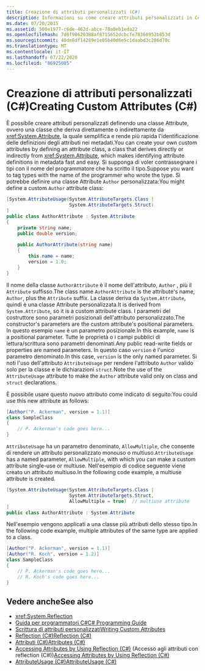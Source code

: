 ```yaml
---
title: Creazione di attributi personalizzati (C#)
description: Informazioni su come creare attributi personalizzati in C# definendo una classe Attribute che deriva dalla classe Attribute.
ms.date: 07/20/2015
ms.assetid: 500e1977-c6de-462d-abce-78a0eb1eda22
ms.openlocfilehash: 7d6f98620388af8715652dcbcfe78366952b853d
ms.sourcegitcommit: 40de8df14289e1e05b40d6e5c1daabd3c286d70c
ms.translationtype: MT
ms.contentlocale: it-IT
ms.lasthandoff: 07/22/2020
ms.locfileid: "86925085"
---
```

# <a name="creating-custom-attributes-c"></a><span data-ttu-id="90e88-103">Creazione di attributi personalizzati (C#)</span><span class="sxs-lookup"><span data-stu-id="90e88-103">Creating Custom Attributes (C#)</span></span>
<span data-ttu-id="90e88-104">È possibile creare attributi personalizzati definendo una classe Attribute, ovvero una classe che deriva direttamente o indirettamente da <xref:System.Attribute>, la quale semplifica e rende più rapida l'identificazione delle definizioni degli attributi nei metadati.</span><span class="sxs-lookup"><span data-stu-id="90e88-104">You can create your own custom attributes by defining an attribute class, a class that derives directly or indirectly from <xref:System.Attribute>, which makes identifying attribute definitions in metadata fast and easy.</span></span> <span data-ttu-id="90e88-105">Si supponga di voler contrassegnare i tipi con il nome del programmatore che ha scritto il tipo.</span><span class="sxs-lookup"><span data-stu-id="90e88-105">Suppose you want to tag types with the name of the programmer who wrote the type.</span></span> <span data-ttu-id="90e88-106">Si potrebbe definire una classe Attribute `Author` personalizzata:</span><span class="sxs-lookup"><span data-stu-id="90e88-106">You might define a custom `Author` attribute class:</span></span>  
  
```csharp  
[System.AttributeUsage(System.AttributeTargets.Class |  
                       System.AttributeTargets.Struct)  
]  
public class AuthorAttribute : System.Attribute  
{  
    private string name;  
    public double version;  
  
    public AuthorAttribute(string name)  
    {  
        this.name = name;  
        version = 1.0;  
    }  
}  
```  
  
 <span data-ttu-id="90e88-107">Il nome della classe `AuthorAttribute` è il nome dell'attributo, `Author` , più il `Attribute` suffisso.</span><span class="sxs-lookup"><span data-stu-id="90e88-107">The class name `AuthorAttribute` is the attribute's name, `Author`, plus the `Attribute` suffix.</span></span> <span data-ttu-id="90e88-108">La classe deriva da `System.Attribute`, quindi è una classe Attribute personalizzata.</span><span class="sxs-lookup"><span data-stu-id="90e88-108">It is derived from `System.Attribute`, so it is a custom attribute class.</span></span> <span data-ttu-id="90e88-109">I parametri del costruttore sono parametri posizionali dell'attributo personalizzato.</span><span class="sxs-lookup"><span data-stu-id="90e88-109">The constructor's parameters are the custom attribute's positional parameters.</span></span> <span data-ttu-id="90e88-110">In questo esempio `name` è un parametro posizionale.</span><span class="sxs-lookup"><span data-stu-id="90e88-110">In this example, `name` is a positional parameter.</span></span> <span data-ttu-id="90e88-111">Tutte le proprietà o i campi pubblici di lettura/scrittura sono parametri denominati.</span><span class="sxs-lookup"><span data-stu-id="90e88-111">Any public read-write fields or properties are named parameters.</span></span> <span data-ttu-id="90e88-112">In questo caso `version` è l'unico parametro denominato.</span><span class="sxs-lookup"><span data-stu-id="90e88-112">In this case, `version` is the only named parameter.</span></span> <span data-ttu-id="90e88-113">Si noti l'uso dell'attributo `AttributeUsage` per rendere l'attributo `Author` valido solo per la classe e le dichiarazioni `struct`.</span><span class="sxs-lookup"><span data-stu-id="90e88-113">Note the use of the `AttributeUsage` attribute to make the `Author` attribute valid only on class and `struct` declarations.</span></span>  
  
 <span data-ttu-id="90e88-114">È possibile usare questo nuovo attributo come indicato di seguito:</span><span class="sxs-lookup"><span data-stu-id="90e88-114">You could use this new attribute as follows:</span></span>  
  
```csharp  
[Author("P. Ackerman", version = 1.1)]  
class SampleClass  
{  
    // P. Ackerman's code goes here...  
}  
```  
  
 <span data-ttu-id="90e88-115">`AttributeUsage` ha un parametro denominato, `AllowMultiple`, che consente di rendere un attributo personalizzato monouso o multiuso.</span><span class="sxs-lookup"><span data-stu-id="90e88-115">`AttributeUsage` has a named parameter, `AllowMultiple`, with which you can make a custom attribute single-use or multiuse.</span></span> <span data-ttu-id="90e88-116">Nell'esempio di codice seguente viene creato un attributo multiuso.</span><span class="sxs-lookup"><span data-stu-id="90e88-116">In the following code example, a multiuse attribute is created.</span></span>  
  
```csharp  
[System.AttributeUsage(System.AttributeTargets.Class |  
                       System.AttributeTargets.Struct,  
                       AllowMultiple = true)  // multiuse attribute  
]  
public class AuthorAttribute : System.Attribute  
```  
  
 <span data-ttu-id="90e88-117">Nell'esempio vengono applicati a una classe più attributi dello stesso tipo.</span><span class="sxs-lookup"><span data-stu-id="90e88-117">In the following code example, multiple attributes of the same type are applied to a class.</span></span>  
  
```csharp  
[Author("P. Ackerman", version = 1.1)]  
[Author("R. Koch", version = 1.2)]  
class SampleClass  
{  
    // P. Ackerman's code goes here...  
    // R. Koch's code goes here...  
}  
```  
  
## <a name="see-also"></a><span data-ttu-id="90e88-118">Vedere anche</span><span class="sxs-lookup"><span data-stu-id="90e88-118">See also</span></span>

- <xref:System.Reflection>
- [<span data-ttu-id="90e88-119">Guida per programmatori C#</span><span class="sxs-lookup"><span data-stu-id="90e88-119">C# Programming Guide</span></span>](../../index.md)
- [<span data-ttu-id="90e88-120">Scrittura di attributi personalizzati</span><span class="sxs-lookup"><span data-stu-id="90e88-120">Writing Custom Attributes</span></span>](../../../../standard/attributes/writing-custom-attributes.md)
- [<span data-ttu-id="90e88-121">Reflection (C#)</span><span class="sxs-lookup"><span data-stu-id="90e88-121">Reflection (C#)</span></span>](../reflection.md)
- [<span data-ttu-id="90e88-122">Attributi (C#)</span><span class="sxs-lookup"><span data-stu-id="90e88-122">Attributes (C#)</span></span>](./index.md)
- <span data-ttu-id="90e88-123">[Accessing Attributes by Using Reflection (C#)](./accessing-attributes-by-using-reflection.md) (Accesso agli attributi con reflection (C#))</span><span class="sxs-lookup"><span data-stu-id="90e88-123">[Accessing Attributes by Using Reflection (C#)](./accessing-attributes-by-using-reflection.md)</span></span>
- [<span data-ttu-id="90e88-124">AttributeUsage (C#)</span><span class="sxs-lookup"><span data-stu-id="90e88-124">AttributeUsage (C#)</span></span>](../../../language-reference/attributes/general.md)
